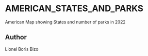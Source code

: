 # AMERICAN_STATES_AND_PARKS
 American Map showing States and number of parks in 2022

 ## Author
 Lionel Boris Bizo
